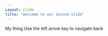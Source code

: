 ```yaml
---
Layout: slide
title: "welcome to our second slide"
---
```

My thing
Use the left arrow key to navigate back
